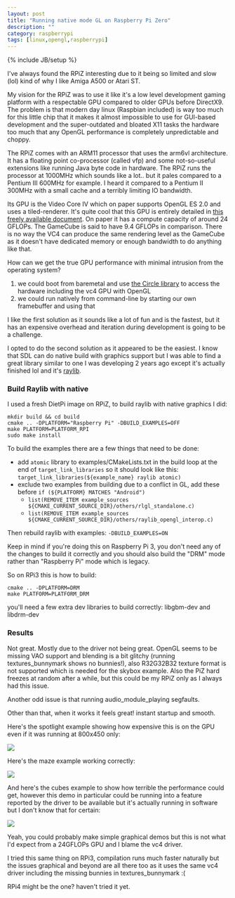 ```yaml
---
layout: post
title: "Running native mode GL on Raspberry Pi Zero"
description: ""
category: raspberrypi
tags: [linux,opengl,raspberrypi]
---
```

{% include JB/setup %}

[vid_spotlight]: {{site.baseurl}}assets/videos/rpiz_native/VID_20230310_104833.webm
[vid_cubes]: {{site.baseurl}}assets/videos/rpiz_native/VID_20230310_104942.webm
[vid_maze]: {{site.baseurl}}assets/videos/rpiz_native/VID_20230310_105124.webm

I've always found the RPiZ interesting due to it being so limited and slow (lol) kind of why I like Amiga A500 or Atari ST.

My vision for the RPiZ was to use it like it's a low level development gaming platform with a respectable GPU compared to older GPUs before DirectX9. The problem is that modern day linux (Raspbian included) is way too much for this little chip that it makes it almost impossible to use for GUI-based development and the super-outdated and bloated X11 tasks the hardware too much that any OpenGL performance is completely unpredictable and choppy.

The RPiZ comes with an ARM11 processor that uses the arm6vl architecture. It has a floating point co-processor (called vfp) and some not-so-useful extensions like running Java byte code in hardware. The RPiZ runs the processor at 1000MHz which sounds like a lot.. but it pales compared to a Pentium III 600MHz for example. I heard it compared to a Pentium II 300MHz with a small cache and a terribly limiting IO bandwidth.

Its GPU is the Video Core IV which on paper supports OpenGL ES 2.0 and uses a tiled-renderer. It's quite cool that this GPU is entirely detailed in [this freely available document](https://docs.broadcom.com/doc/12358545). On paper it has a compute capacity of around 24 GFLOPs. The GameCube is said to have 9.4 GFLOPs in comparison. There is no way the VC4 can produce the same rendering level as the GameCube as it doesn't have dedicated memory or enough bandwidth to do anything like that.

How can we get the true GPU performance with minimal intrusion from the operating system?

1. we could boot from baremetal and use [the Circle library](https://github.com/rsta2/circle) to access the hardware including the vc4 GPU with OpenGL
2. we could run natively from command-line by starting our own framebuffer and using that

I like the first solution as it sounds like a lot of fun and is the fastest, but it has an expensive overhead and iteration during development is going to be a challenge.

I opted to do the second solution as it appeared to be the easiest. I know that SDL can do native build with graphics support but I was able to find a great library similar to one I was developing 2 years ago except it's actually finished lol and it's [raylib](https://www.raylib.com/index.html).

### Build Raylib with native

I used a fresh DietPi image on RPiZ, to build raylib with native graphics I did:

```
mkdir build && cd build
cmake .. -DPLATFORM="Raspberry Pi" -DBUILD_EXAMPLES=OFF
make PLATFORM=PLATFORM_RPI
sudo make install
```

To build the examples there are a few things that need to be done:

* add `atomic` library to examples/CMakeLists.txt in the build loop at the end of `target_link_libraries` so it should look like this: `target_link_libraries(${example_name} raylib atomic)`
* exclude two examples from building due to a conflict in GL, add these before `if (${PLATFORM} MATCHES "Android")`
  * `list(REMOVE_ITEM example_sources ${CMAKE_CURRENT_SOURCE_DIR}/others/rlgl_standalone.c)`
  * `list(REMOVE_ITEM example_sources ${CMAKE_CURRENT_SOURCE_DIR}/others/raylib_opengl_interop.c)`

Then rebuild raylib with examples: `-DBUILD_EXAMPLES=ON`

Keep in mind if you're doing this on Raspberry Pi 3, you don't need any of the changes to build it correctly and you should also build the "DRM" mode rather than "Raspberry Pi" mode which is legacy.

So on RPi3 this is how to build:

```
cmake .. -DPLATFORM=DRM
make PLATFORM=PLATFORM_DRM
```

you'll need a few extra dev libraries to build correctly: libgbm-dev and libdrm-dev

### Results

Not great. Mostly due to the driver not being great. OpenGL seems to be missing VAO support and blending is a bit glitchy (running textures_bunnymark shows no bunnies!), also R32G32B32 texture format is not supported which is needed for the skybox example. Also the PiZ hard freezes at random after a while, but this could be my RPiZ only as I always had this issue.

Another odd issue is that running audio_module_playing segfaults.

Other than that, when it works it feels great! instant startup and smooth.

Here's the spotlight example showing how expensive this is on the GPU even if it was running at 800x450 only:

![](vid_spotlights)

Here's the maze example working correctly:

![](vid_maze)

And here's the cubes example to show how terrible the performance could get, however this demo in particular could be running into a feature reported by the driver to be available but it's actually running in software but I don't know that for certain:

![](vid_cubes)

Yeah, you could probably make simple graphical demos but this is not what I'd expect from a 24GFLOPs GPU and I blame the vc4 driver.

I tried this same thing on RPi3, compilation runs much faster naturally but the issues graphical and beyond are all there too as it uses the same vc4 driver including the missing bunnies in textures_bunnymark :(

RPi4 might be the one? haven't tried it yet.
